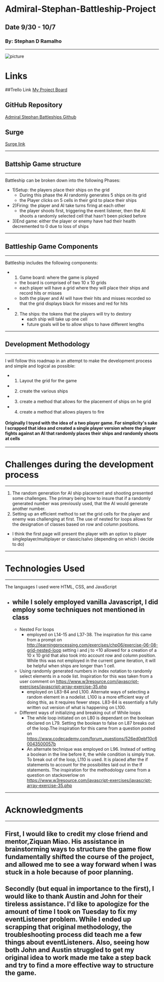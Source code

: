 # Admiral-Stephan-Battleship-Project

## Date 9/30 - 10/7

### By: Stephan D Ramalho

---

![picture](https://i.ytimg.com/an/nCqDdsZY7RA/13955749347178297462_mq.jpg?v=5f49aa10)

# Links

##Trello Link
[My Project Board](https://trello.com/invite/b/vswxJVqA/822b952ad7178d32ae04d5455cffe6fb/battleship-project)

## GitHub Repository

[Admiral Stephan Battleships Github](https://github.com/sramalho94/Admiral-Stephan-Battleship-Project)

## Surge

[Surge link](admiralstephanbattleship.surge.sh)

---

## Battship Game structure

---

Battleship can be broken down into the following Phases:

- 1)Setup: the players place their ships on the grid
  - During this phase the AI randomly generates 5 ships on its grid
  - the Player clicks on 5 cells in their grid to place their ships
- 2)Firing: the player and AI take turns firing at each other
  - the player shoots first, triggering the event listener, then the AI shoots
    a randomly selected cell that hasn't been picked before
- 3)End game: either the player or enemy have had their health decremented to 0 due to loss of ships

---

## Battleship Game Components

---

Battleship includes the following components:

- 1. Game board: where the game is played
  - the board is comprised of two 10 x 10 grids
  - each player will have a grid where they will place their ships and record hits or misses
  - both the player and AI will have their hits and misses recorded so that the grid displays black for misses and red for hits
- 2. The ships: the tokens that the players will try to destory
     - each ship will take up one cell
     - future goals will be to allow ships to have different lengths

---

## Development Methodology

---

I will follow this roadmap in an attempt to make the development process and simple and logical as possible:

- 1. Layout the grid for the game
- 2. create the various ships
- 3. create a method that allows for the placement of ships on he grid
- 4. create a method that allows players to fire

#### Originally I toyed with the idea of a two player game. For simplicity's sake I scrapped that idea and created a single player version where the player fights against an AI that randomly places their ships and randomly shoots at cells

---

# Challenges during the development process

---

1. The random generation for AI ship placement and shooting presented some challenges. The primary being how to insure that if a randomly generated number was previously used, that the AI would generate another number.
2. Setting up an efficient method to set the grid cells for the player and enemy was challenging at first. The use of nested for loops allows for the designation of classes based on row and column positions.

- I think the first page will present the player with an option to player singleplayer/multiplayer or classic/salvo (depending on which I decide to do)

---

# Technologies Used

---

The languages I used were HTML, CSS, and JavaScript

- ## while I solely employed vanilla Javascript, I did employ some techniques not mentioned in class
  - Nested For loops
    - employed on L14-15 and L37-38. The inspiration for this came from a prompt on http://learningprocessing.com/exercises/chp06/exercise-06-08-grid-nested-loop setting i and j to <10 allowed for a creation of a 10 x 10 grid that also took into account row and column position. While this was not employed in the current game iteration, it will be helpful when ships are longer than 1 cell.
  - Using randomly generated numbers in index notation to randomly select elements in a node list. Inspiration for this was taken from a user comment on https://www.w3resource.com/javascript-exercises/javascript-array-exercise-35.php
    - employed on L83-84 and L100. Alternate ways of selecting a random element in a nodelist. L100 is a more efficient way of doing this, as it requires fewer steps. L83-84 is essentially a fully written out version of what is happening on L100.
  - Different ways of initializing and breaking out of While loops
    - The while loop initiated on on L80 is dependant on the boolean declared on L79. Setting the boolean to false on L87 breaks out of the loop.The inspiration for this came from a question posted on https://www.codecademy.com/forum_questions/526ed0ebf10c60043500057b
    - An alternate technique was employed on L96. Instead of setting a boolean in the line before it, the while condition is simply true. To break out of the loop, L110 is used. It is placed after the if statements to account for the possibilites laid out in the If statements. The inspiration for the methodology came from a question on stackoverlow on
      https://www.w3resource.com/javascript-exercises/javascript-array-exercise-35.php

---

# Acknowledgments

---

## First, I would like to credit my close friend and mentor,Ziquan Miao. His assistance in brainstorming ways to structure the game flow fundamentally shifted the course of the project, and allowed me to see a way forward when I was stuck in a hole because of poor planning.

## Secondly (but equal in importance to the first), I would like to thank Austin and John for their tireless assistance. I'd like to apologize for the amount of time I took on Tuesday to fix my eventListener problem. While I ended up scrapping that original methodology, the troubleshooting process did teach me a few things about eventListeners. Also, seeing how both John and Austin struggled to get my original idea to work made me take a step back and try to find a more effective way to structure the game.
